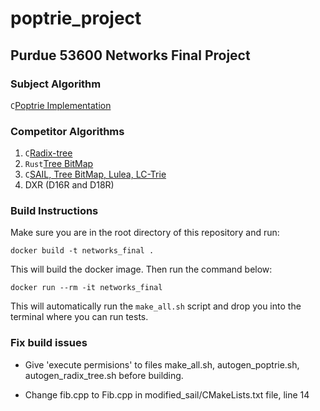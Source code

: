 # poptrie_project

## Purdue 53600 Networks Final Project

### Subject Algorithm

`C`[Poptrie Implementation](https://github.com/pixos/poptrie/tree/master)

### Competitor Algorithms

1. `C`[Radix-tree](https://github.com/drpnd/radix-tree)
2. `Rust`[Tree BitMap](https://github.com/JakubOnderka/treebitmap/tree/master)
3. `C`[SAIL, Tree BitMap, Lulea, LC-Trie](https://github.com/mengxiang0811/SAIL/tree/master)
4. DXR (D16R and D18R)

### Build Instructions

Make sure you are in the root directory of this repository and run:
```
docker build -t networks_final .
```
This will build the docker image. Then run the command below:
```
docker run --rm -it networks_final
```
This will automatically run the `make_all.sh` script and drop you into the terminal where you can run tests.

### Fix build issues

- Give 'execute permisions' to files make_all.sh, autogen_poptrie.sh, autogen_radix_tree.sh before
  building.

- Change fib.cpp to Fib.cpp in modified_sail/CMakeLists.txt file, line 14

